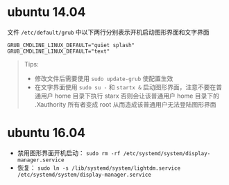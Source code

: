 # ubuntu 14.04

文件 `/etc/default/grub` 中以下两行分别表示开机启动图形界面和文字界面

```
GRUB_CMDLINE_LINUX_DEFAULT="quiet splash" 
GRUB_CMDLINE_LINUX_DEFAULT="text" 
```
 
> Tips:
> - 修改文件后需要使用 `sudo update-grub` 使配置生效
> - 在文字界面使用 `sudo su -` 和 `startx &` 启动图形界面，注意不要在普通用户 home 目录下执行 starx 否则会让该普通用户 home 目录下的 .Xauthority 所有者变成 root 从而造成该普通用户无法登陆图形界面

# ubuntu 16.04

- 禁用图形界面开机启动： `sudo rm -rf /etc/systemd/system/display-manager.service`
- 恢复： `sudo ln -s /lib/systemd/system/lightdm.service /etc/systemd/system/display-manager.service`